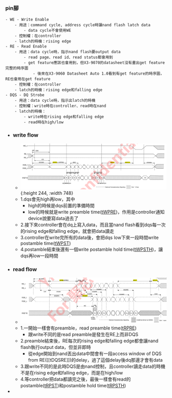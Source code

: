 ### pin腳
	- WE - Write Enable
		- 用途：command cycle, address cycle時讓nand flash latch data
			- data cycle不會使用WE
		- 控制權：在controller
		- latch的時機：rising edge
	- RE - Read Enable
		- 用途：data cycle時，指示nand flash要output data
			- read page、read id、read status都會用到
			- get feature應該也會用到，但X3-9070的datasheet沒有畫出get feature完整的時序圖
				- 後來在X3-9060 Datasheet Auto 1.0看到有get feature的時序圖，RE也會用在get feature
		- 控制權：在controller
		- latch的時機：rising edge和falling edge
	- DQS - DQ Strobe
		- 用途：data cycle時，指示出latch的時機
		- 控制權：write時在controller、read時在nand
		- latch的時機：
			- write時在rising edge和falling edge
			- read時在high/low
- ### write flow
	- ![image.png](../assets/image_1696235767156_0.png){:height 244, :width 748}
	- 1.dqs會先high再low，其中
		- high的時候是dqs前置的準備時間
		- low的時候就是write preamble time([tWPRE](651a94d2-3a89-477a-a253-7f753ecc5c32))，作用是controller通知device說要寫data過去了
	- 2.接下來controller會在dq上寫入data，而且當nand flash看到dqs每一次的rising edge和falling edge，就會把data讀走
	- 3.controller在write完所有的data後，會把dqs low下來一段時間write postamble time([tWPST](651a905f-72a8-4e7f-a071-8f7e21d69e61))
	- 4.postamble結束後還有一個write postamble hold time([tWPSTH](651a9059-9de9-4953-89a4-3fc21bdfa066))，讓dqs再low一段時間
- ### read flow
	- ![image.png](../assets/image_1696237670935_0.png)
	- 1.一開始一樣會有preamble，read preamble time([tRPRE](651a94d2-3a89-477a-a253-7f753ecc5c32))
		- 跟write不同的是read preamble是發生在RE上而非DQS
	- 2.preamble結束後，RE每次的rising edge和falling edge都會讓nand flash執行output data，但並非即時
		- 從edge開始到nand丟出data中間會有一段access window of DQS from RE([[tDQSRE]])的delay，過了這個delay後dq那邊才會有data
	- 3.跟write不同的是此時DQS是由nand控制，且controller讀走data的時機不是在rising edge和falling edge，而是在high/low
	- 4.等controller把data都讀完之後，最後一樣會有read的postamble([tRPST](c22bc504-4025-470f-814b-78b28061dc58))和postamble hold time([tRPSTH](e6398602-918b-4412-8ecf-02a9c2ee4685))
-